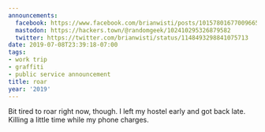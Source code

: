 ```yaml
---
announcements:
  facebook: https://www.facebook.com/brianwisti/posts/10157801677009665
  mastodon: https://hackers.town/@randomgeek/102410295326879582
  twitter: https://twitter.com/brianwisti/status/1148493298841075713
date: 2019-07-08T23:39:18-07:00
tags:
- work trip
- graffiti
- public service announcement
title: roar
year: '2019'
---
```


Bit tired to roar right now, though. I left my hostel early and got back late.
Killing a little time while my phone charges.
